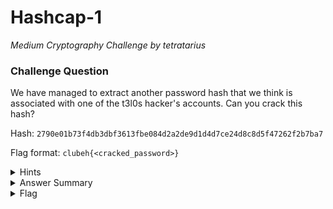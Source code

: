 # Hashcap-1

<i>Medium Cryptography Challenge by tetratarius</i>

### Challenge Question

We have managed to extract another password hash that we think is associated with one of the t3l0s hacker's accounts. Can you crack this hash?

Hash: `2790e01b73f4db3dbf3613fbe084d2a2de9d1d4d7ce24d8c8d5f47262f2b7ba7`

Flag format: `clubeh{<cracked_password>}`

<details> 
  <summary>Hints</summary>
  <ol>
    <li>Look up how to crack password hashes... maybe advanced password cracking...</li>
  </ol>
</details>

<details> 
  <summary>Answer Summary</summary>
  <ol>
    <li>Put hash into a hash.txt file</li>
    <li>Run john --format=raw-sha256 hash.txt --wordlist=usr/share/wordlists/rockyou.txt --rules=appendyears</li>
    <li>Copy and paste the password as the flag :)</li>
  </ol>
</details>

<details> 
  <summary>Flag</summary>
  &emsp;<b>clubeh{caesar441999}</b>
</details>
